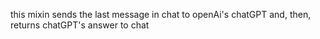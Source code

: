 this mixin sends the last message in chat to openAi's chatGPT and, then, returns chatGPT's answer to chat
